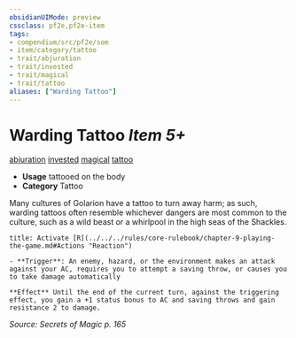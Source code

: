 ```yaml
---
obsidianUIMode: preview
cssclass: pf2e,pf2e-item
tags:
- compendium/src/pf2e/som
- item/category/tattoo
- trait/abjuration
- trait/invested
- trait/magical
- trait/tattoo
aliases: ["Warding Tattoo"]
---
```

# Warding Tattoo *Item 5+*  
[abjuration](../../../Rules/traits/abjuration.md)  [invested](../../../Rules/traits/invested.md)  [magical](../../../Rules/traits/magical.md)  [tattoo](../../../Rules/traits/tattoo-lowg.md)  

- **Usage** tattooed on the body
- **Category** Tattoo

Many cultures of Golarion have a tattoo to turn away harm; as such, warding tattoos often resemble whichever dangers are most common to the culture, such as a wild beast or a whirlpool in the high seas of the Shackles.

```ad-embed-ability
title: Activate [R](../../../rules/core-rulebook/chapter-9-playing-the-game.md#Actions "Reaction")

- **Trigger**: An enemy, hazard, or the environment makes an attack against your AC, requires you to attempt a saving throw, or causes you to take damage automatically

**Effect** Until the end of the current turn, against the triggering effect, you gain a +1 status bonus to AC and saving throws and gain resistance 2 to damage.
```

*Source: Secrets of Magic p. 165*
